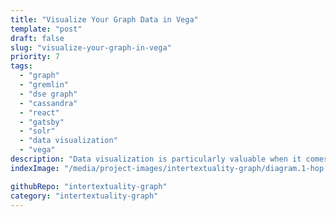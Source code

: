 ```yaml
---
title: "Visualize Your Graph Data in Vega"
template: "post"
draft: false
slug: "visualize-your-graph-in-vega"
priority: 7
tags:
  - "graph"
  - "gremlin"
  - "dse graph"
  - "cassandra"
  - "react"
  - "gatsby"
  - "solr"
  - "data visualization"
  - "vega"
description: "Data visualization is particularly valuable when it comes to graph processing. If you are using graph technology due to the connectivity within your data, then you will want to visualize the connectivity and show it to your clients. Vega, being built on D3.js, comes with a powerful API to do just that." 
indexImage: "/media/project-images/intertextuality-graph/diagram.1-hop.matt_1-3_alludes-to-OT.diagram-only.png"

githubRepo: "intertextuality-graph"
category: "intertextuality-graph"
---
```


